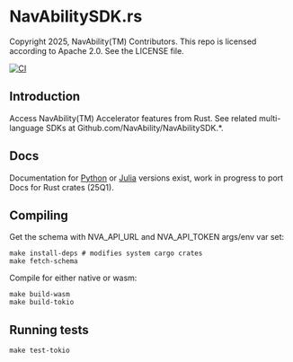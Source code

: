 # NavAbilitySDK.rs

Copyright 2025, NavAbility(TM) Contributors.  This repo is licensed according to Apache 2.0.  See the LICENSE file.

[![CI](https://github.com/NavAbility/NavAbilitySDK.rs/actions/workflows/ci-rs.yml/badge.svg)](https://github.com/NavAbility/NavAbilitySDK.rs/actions/workflows/ci-rs.yml)

## Introduction

Access NavAbility(TM) Accelerator features from Rust.  See related multi-language SDKs at Github.com/NavAbility/NavAbilitySDK.*.

## Docs

Documentation for [Python](https://navability.github.io/NavAbilitySDK.py/) or [Julia](https://navability.github.io/NavAbilitySDK.jl/dev/) versions exist, work in progress to port Docs for Rust crates (25Q1).

## Compiling

Get the schema with NVA_API_URL and NVA_API_TOKEN args/env var set:
```shell
make install-deps # modifies system cargo crates
make fetch-schema
```

Compile for either native or wasm:
```shell
make build-wasm
make build-tokio
```

## Running tests

```shell
make test-tokio
```
